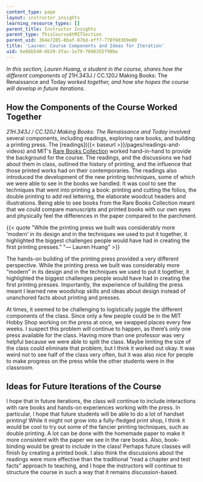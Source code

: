 ```yaml
---
content_type: page
layout: instructor_insights
learning_resource_types: []
parent_title: Instructor Insights
parent_type: ThisCourseAtMITSection
parent_uid: 364e7205-8baf-876d-eff7-770f80369e00
title: 'Lauren: Course Components and Ideas for Iteration'
uid: 6e66b540-6b39-3fac-1e79-7046355f90be
---
```


_In this section, Lauren Huang, a student in the course, shares how the different components of_ 21H.343J / CC.120J Making Books: The Renaissance and Today _worked together, and how she hopes the course will develop in future iterations._

How the Components of the Course Worked Together
------------------------------------------------

_21H.343J / CC.120J Making Books: The Renaissance and Today_ involved several components, including readings, exploring rare books, and building a printing press. The [readings]({{< baseurl >}}/pages/readings-and-videos) and MIT's [Rare Books Collection](https://libraries.mit.edu/archives/research/rare-books.html) worked hand-in-hand to provide the background for the course. The readings, and the discussions we had about them in class, outlined the history of printing, and the influence that those printed works had on their contemporaries. The readings also introduced the development of the new printing techniques, some of which we were able to see in the books we handled. It was cool to see the techniques that went into printing a book: printing and cutting the folios, the double printing to add red lettering, the elaborate woodcut headers and illustrations. Being able to see books from the Rare Books Collection meant that we could compare manuscripts and printed books with our own eyes and physically feel the differences in the paper compared to the parchment.

{{< quote "While the printing press we built was considerably more ‘modern’ in its design and in the techniques we used to put it together, it highlighted the biggest challenges people would have had in creating the first printing presses." "— Lauren Huang" >}}

The hands-on building of the printing press provided a very different perspective. While the printing press we built was considerably more “modern” in its design and in the techniques we used to put it together, it highlighted the biggest challenges people would have had in creating the first printing presses. Importantly, the experience of building the press meant I learned new woodshop skills and ideas about design instead of unanchored facts about printing and presses.

At times, it seemed to be challenging to logistically juggle the different components of the class. Since only a few people could be in the MIT Hobby Shop working on the press at once, we swapped places every few weeks. I suspect this problem will continue to happen, as there’s only one press available for the class. Having more than one professor was very helpful because we were able to split the class. Maybe limiting the size of the class could eliminate that problem, but I think it worked out okay. It was weird not to see half of the class very often, but it was also nice for people to make progress on the press while the other students were in the classroom.

Ideas for Future Iterations of the Course
-----------------------------------------

I hope that in future iterations, the class will continue to include interactions with rare books and hands-on experiences working with the press. In particular, I hope that future students will be able to do a lot of handset printing! While it might not grow into a fully-fledged print shop, I think it would be cool to try out some of the fancier printing techniques, such as double printing. A lot can be done with the homemade paper to make it more consistent with the paper we see in the rare books. Also, book-binding would be great to include in the class! Perhaps future classes will finish by creating a printed book. I also think the discussions about the readings were more effective than the traditional “read a chapter and test facts” approach to teaching, and I hope the instructors will continue to structure the course in such a way that it remains discussion-based.